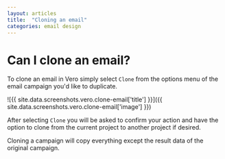 ```yaml
---
layout: articles
title:  "Cloning an email"
categories: email design
---
```


# Can I clone an email?

To clone an email in Vero simply select `Clone` from the options menu of the email campaign you'd like to duplicate.

![{{ site.data.screenshots.vero.clone-email['title'] }}]({{ site.data.screenshots.vero.clone-email['image'] }})

After selecting `Clone` you will be asked to confirm your action and have the option to clone from the current project to another project if desired.

Cloning a campaign will copy everything except the result data of the original campaign.
